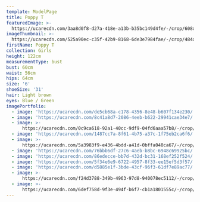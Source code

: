 ```yaml
---
template: ModelPage
title: Poppy T
featuredImage: >-
  https://ucarecdn.com/3aa8d0f8-d27a-418e-a13b-b35bc149d4fe/-/crop/608x367/0,264/-/preview/
imageThumbnail: >-
  https://ucarecdn.com/525a90ec-c35f-42b9-8168-6de3e7984fae/-/crop/484x701/79,20/-/preview/
firstName: Poppy T
collection: Girls
height: 122cm
measurementType: bust
bust: 60cm
waist: 56cm
hips: 64cm
size: '6'
shoeSize: '31'
hair: Light brown
eyes: Blue / Green
imagePortfolio:
  - image: 'https://ucarecdn.com/de5cb68a-c178-4356-8e48-b607f134e230/'
  - image: 'https://ucarecdn.com/8c41a8d7-2086-4eeb-b622-29941cae34e7/'
  - image: >-
      https://ucarecdn.com/0c9ca618-92a1-40cc-9df9-04fd6aaa57b8/-/crop/634x822/0,129/-/preview/
  - image: 'https://ucarecdn.com/1487cc7a-8f61-4b75-a37c-1f75eb2ca6f6/'
  - image: >-
      https://ucarecdn.com/5a3983f9-e436-4bdd-a41d-0bffa040ca67/-/crop/551x736/0,164/-/preview/
  - image: 'https://ucarecdn.com/76bbb6df-27c6-4aeb-b8bc-6948c69925bc/'
  - image: 'https://ucarecdn.com/86edecce-bb7d-432d-bc31-168ef252f524/'
  - image: 'https://ucarecdn.com/5f34e6e9-6722-4957-8f33-ee15ef5d3f57/'
  - image: 'https://ucarecdn.com/d5885e1f-3bde-43cf-96f3-61df7e89ac77/'
  - image: >-
      https://ucarecdn.com/f24d3788-349b-4963-97d8-940078ec5112/-/crop/764x576/36,0/-/preview/
  - image: >-
      https://ucarecdn.com/6def758d-9f3e-494f-b6f7-cb1a1801555c/-/crop/692x832/17,78/-/preview/
---
```


